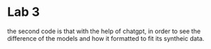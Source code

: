 # Lab 3 


the second code is that with the help of chatgpt, in order to see the difference of the models and how it formatted to fit its syntheic data. 
